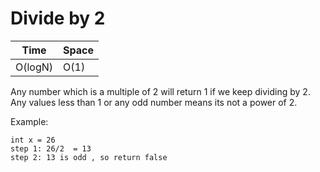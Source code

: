 # Divide by 2

 
Time  | Space
----- | ------
O(logN) | O(1)

Any number which is a multiple of 2 will return 1 if we keep dividing by 2.
Any values less than 1 or any odd number means its not a power of 2. 

Example: 
```
int x = 26
step 1: 26/2  = 13
step 2: 13 is odd , so return false
 
```

 
 